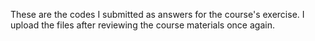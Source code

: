 These are the codes I submitted as answers for the course's exercise. 
I upload the files after reviewing the course materials once again.
